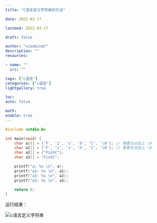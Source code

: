 ```yaml
---
title: "C语言定义字符串的方法"

date: 2022-02-17

lastmod: 2022-03-17

draft: false

author: "xiaobinqt"
description: ""
resources:

- name: ""
  src: ""

tags: ["c语言"]
categories: ["c语言"]
lightgallery: true

toc:
auto: false

math:
enable: true
---
```


```c
#include <stdio.h>

int main(void) {
    char a[6] = {'F', 'i', 's', 'h', 'C', '\0'}; // 需要主动加上 \0
    char a1[] = {'F', 'i', 's', 'h', 'C', '\0'}; // 需要主动加上 \0
    char a2[] = {"FishC"};
    char a3[] = "FishC";

    printf("a: %s \n", a);
    printf("a1: %s \n", a1);
    printf("a2: %s \n", a2);
    printf("a3: %s \n", a3);

    return 0;
}
```

运行结果：

![c语言定义字符串](https://cdn.xiaobinqt.cn/xiaobinqt.io/20220314/9f05ca5175f047a2ae277ee9d99a1d55.png?imageView2/0/interlace/1/q/50|imageslim ' ')



